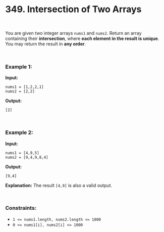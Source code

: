 # 349. Intersection of Two Arrays

<br>

You are given two integer arrays `nums1` and `nums2`.
Return an array containing their **intersection**, where **each element in the result is unique**.
You may return the result in **any order**.

<br>

### Example 1:

**Input:**

```
nums1 = [1,2,2,1]
nums2 = [2,2]
```

**Output:**

```
[2]
```

<br>

### Example 2:

**Input:**

```
nums1 = [4,9,5]
nums2 = [9,4,9,8,4]
```

**Output:**

```
[9,4]
```

**Explanation:**
The result `[4,9]` is also a valid output.

<br>

### Constraints:

* `1 <= nums1.length, nums2.length <= 1000`
* `0 <= nums1[i], nums2[i] <= 1000`